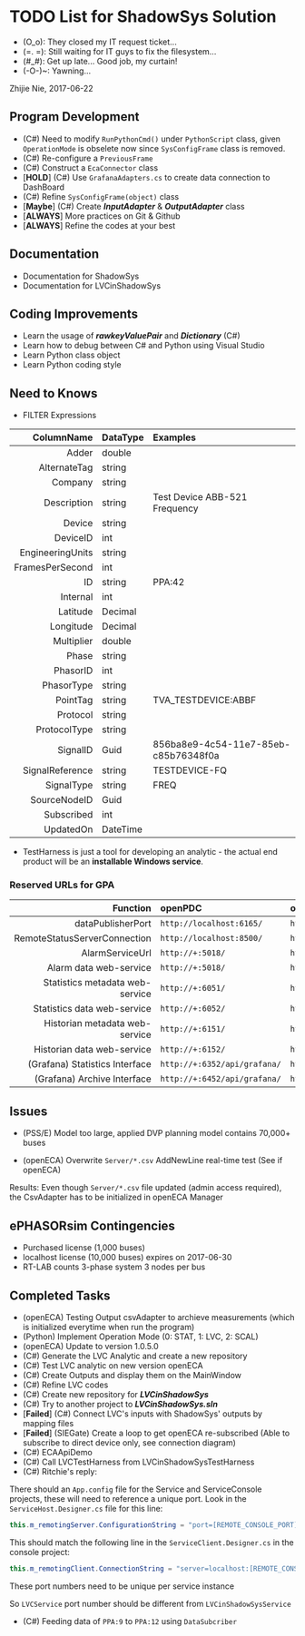 # TODO List for ShadowSys Solution

* (O_o):  They closed my IT request ticket...
* (=. =): Still waiting for IT guys to fix the filesystem...
* (#_#):  Get up late... Good job, my curtain!
* (-O-)~: Yawning...

Zhijie Nie, 2017-06-22

## Program Development
* (C#) Need to modify `RunPythonCmd()` under `PythonScript` class, given `OperationMode` is 
obselete now since `SysConfigFrame` class is removed.
* (C#) Re-configure a `PreviousFrame`
* (C#) Construct a `EcaConnector` class
* [**HOLD**] (C#) Use `GrafanaAdapters.cs` to create data connection to DashBoard
* (C#) Refine `SysConfigFrame(object)` class
* [**Maybe**] (C#) Create ***InputAdapter*** & ***OutputAdapter*** class
* [**ALWAYS**] More practices on Git & Github
* [**ALWAYS**] Refine the codes at your best


## Documentation
* Documentation for ShadowSys
* Documentation for LVCinShadowSys


## Coding Improvements
* Learn the usage of ***rawkeyValuePair*** and ***Dictionary*** (C#)
* Learn how to debug between C# and Python using Visual Studio
* Learn Python class object
* Learn Python coding style


## Need to Knows
* FILTER Expressions

| ColumnName        | DataType  | Examples  |
| ----------------: | :-------- | :-------  |
|Adder	            |double     |           |
|AlternateTag	    |string     |           |
|Company	        |string     |           |
|Description	    |string     | Test Device ABB-521 Frequency |
|Device	            |string     |           |
|DeviceID	        |int        |           |
|EngineeringUnits	|string     |           |
|FramesPerSecond	|int        |           |
|ID	                |string     | PPA:42    |
|Internal	        |int        |           |
|Latitude	        |Decimal    |           |
|Longitude	        |Decimal    |           |
|Multiplier	        |double     |           |
|Phase	            |string     |           |
|PhasorID	        |int        |           |
|PhasorType	        |string     |           |
|PointTag	        |string     | TVA_TESTDEVICE:ABBF |
|Protocol	        |string     |           |
|ProtocolType	    |string     |           |
|SignalID	        |Guid       | 856ba8e9-4c54-11e7-85eb-c85b76348f0a |
|SignalReference	|string     | TESTDEVICE-FQ |
|SignalType	        |string     | FREQ      |
|SourceNodeID	    |Guid       |           |
|Subscribed	        |int        |           |
|UpdatedOn	        |DateTime   |           |


* TestHarness is just a tool for developing an analytic - the actual end product will be an 
**installable Windows service**.


### Reserved URLs for GPA

| Function                          | openPDC        | openECA        | openHistorian  |
| --------------------------------: | :------------- | :------------- | :------------- | 
| dataPublisherPort                 | `http://localhost:6165/` | `http://localhost:6190/` | |
| RemoteStatusServerConnection      | `http://localhost:8500/` | `http://localhost:8525/` | |
| AlarmServiceUrl                   | `http://+:5018/` | `http://+:5021/` | 
| Alarm data web-service            | `http://+:5018/` | `http://+:5023/` | 
| Statistics metadata web-service   | `http://+:6051/` | `http://+:6061/` | 
| Statistics data web-service       | `http://+:6052/` | `http://+:6062/` | 
| Historian metadata web-service    | `http://+:6151/` | `http://+:6161/` | 
| Historian data web-service        | `http://+:6152/` | `http://+:6162/` | 
| (Grafana) Statistics Interface    | `http://+:6352/api/grafana/` | `http://+:6362/api/grafana/` | `http://+:6356/api/grafana/` |
| (Grafana) Archive Interface       | `http://+:6452/api/grafana/` | `http://+:6462/api/grafana/` | 


## Issues
* (PSS/E) Model too large, applied DVP planning model contains 70,000+ buses

* (openECA) Overwrite `Server/*.csv` AddNewLine real-time test (See if openECA) 

Results: Even though `Server/*.csv` file updated (admin access required), the CsvAdapter has to be 
initialized in openECA Manager


## ePHASORsim Contingencies
* Purchased license (1,000 buses)
* localhost license (10,000 buses) expires on 2017-06-30
* RT-LAB counts 3-phase system 3 nodes per bus


## Completed Tasks
* (openECA) Testing Output csvAdapter to archieve measurements (which is initialized 
everytime when run the program)
* (Python) Implement Operation Mode (0: STAT, 1: LVC, 2: SCAL)
* (openECA) Update to version 1.0.5.0
* (C#) Generate the LVC Analytic and create a new repository
* (C#) Test LVC analytic on new version openECA
* (C#) Create Outputs and display them on the MainWindow
* (C#) Refine LVC codes
* (C#) Create new repository for ***LVCinShadowSys***
* (C#) Try to another project to ***LVCinShadowSys.sln***
* [**Failed**] (C#) Connect LVC's inputs with ShadowSys' outputs by mapping files
* [**Failed**] (SIEGate) Create a loop to get openECA re-subscribed (Able to subscribe to direct 
device only, see connection diagram)
* (C#) ECAApiDemo
* (C#) Call LVCTestHarness from LVCinShadowSysTestHarness
* (C#) Ritchie's reply: 

There should an `App.config` file for the Service and ServiceConsole projects, these will need to 
reference a unique port. Look in the `ServiceHost.Designer.cs` file for this line:


```C#
this.m_remotingServer.ConfigurationString = "port=[REMOTE_CONSOLE_PORT]; interface=0.0.0.0";
```

This should match the following line in the `ServiceClient.Designer.cs` in the console project:
```C#
this.m_remotingClient.ConnectionString = "server=localhost:[REMOTE_CONSOLE_PORT]; interface=0.0.0.0";
```

These port numbers need to be unique per service instance

So `LVCService` port number should be different from `LVCinShadowSysService`

* (C#) Feeding data of `PPA:9` to `PPA:12` using `DataSubcriber`

<!--
[![](files/openH2_icon.png)![openHistorian](files/openHistorian2_Logo2016.png)](https://github.com/GridProtectionAlliance/openHistorian "openHistorian")-->
